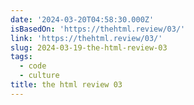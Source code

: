 ```yaml
---
date: '2024-03-20T04:58:30.000Z'
isBasedOn: 'https://thehtml.review/03/'
link: 'https://thehtml.review/03/'
slug: 2024-03-19-the-html-review-03
tags:
  - code
  - culture
title: the html review 03
---
```

 
